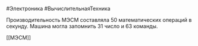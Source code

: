 #Электроника #ВычислительнаяТехника 

Производительность МЭСМ составляла 50 математических операций в секунду. Машина могла запомнить 31 число и 63 команды.

[[МЭСМ]]